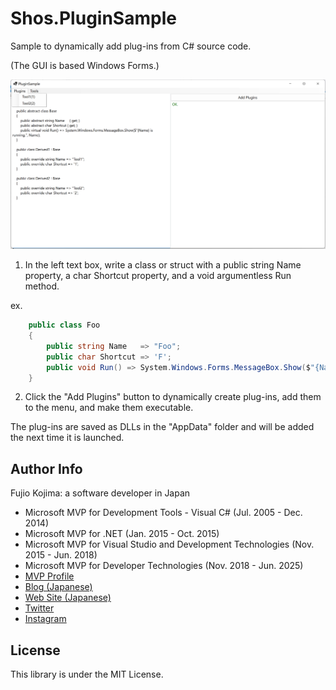 # Shos.PluginSample

Sample to dynamically add plug-ins from C# source code.

(The GUI is based Windows Forms.)

![Image](https://github.com/Fujiwo/Shos.PluginSample/blob/d6aa978df00f590d936d701dd3919ed0860f52dc/Documents/Images/snapshot01.png)

1. In the left text box, write a class or struct with a public string Name property, a char Shortcut property, and a void argumentless Run method.

ex.
```csharp
    public class Foo
    {
        public string Name   => "Foo";
        public char Shortcut => 'F';
        public void Run() => System.Windows.Forms.MessageBox.Show($"{Name} is running.", Name);
    }
```

2. Click the "Add Plugins" button to dynamically create plug-ins, add them to the menu, and make them executable.

The plug-ins are saved as DLLs in the "AppData" folder and will be added the next time it is launched.


## Author Info

Fujio Kojima: a software developer in Japan
* Microsoft MVP for Development Tools - Visual C# (Jul. 2005 - Dec. 2014)
* Microsoft MVP for .NET (Jan. 2015 - Oct. 2015)
* Microsoft MVP for Visual Studio and Development Technologies (Nov. 2015 - Jun. 2018)
* Microsoft MVP for Developer Technologies (Nov. 2018 - Jun. 2025)
* [MVP Profile](https://mvp.microsoft.com/en-us/PublicProfile/21482 "MVP Profile")
* [Blog (Japanese)](http://wp.shos.info "Blog (Japanese)")
* [Web Site (Japanese)](http://www.shos.info "Web Site (Japanese)")
* [Twitter](https://twitter.com/Fujiwo)
* [Instagram](https://www.instagram.com/fujiwo/)

## License

This library is under the MIT License.
